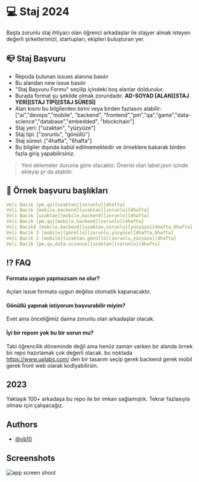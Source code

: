 # 💻 Staj 2024

Başta zorunlu staj ihtiyacı olan öğrenci arkadaşlar ile stajyer almak isteyen değerli şirketlerimizi, startupları, ekipleri buluşturan yer.

## 📪 Staj Başvuru

- Repoda bulunan issues alanına basılır
- Bu alandan new issue basılır
- "Staj Başvuru Formu" seçilip içindeki boş alanlar doldurulur.
- Burada format şu şekilde olmak zorundadır. **AD-SOYAD [ALAN][STAJ YERİ][STAJ TİPİ][STAJ SÜRESİ]**
- Alan kısmı bu bilgilerden birini veya birden fazlasını alabilir: ["ai","devops","mobile", "backend", "frontend","pm","qa","game","data-science","database","embedded", "blockchain"]
- Staj yeri: ["uzaktan", "yüzyüze"]
- Staj tipi: ["zorunlu", "gönüllü"]
- Staj süresi: ["4hafta", "6hafta"]
- Bu bilgiler dışında kabül edilmemektedir ve örneklere bakarak birden fazla giriş yapabilirsiniz.

> Yeni eklemeler duruma göre olacaktır. Önerisi olan label.json içinde ekleyip pr da atabilir.

## 📍 Örnek başvuru başlıkları

```yaml
Veli Bacik [pm,qa][uzaktan][zorunlu][4hafta]
Veli Bacik [mobile,backend][uzaktan][zorunlu][4hafta]
Veli Bacik [uzaktan][mobile,backend][zorunlu][4hafta]
Veli Bacik [pm,qa][mobile,backend][zorunlu][4hafta]
Veli Bacik4 [mobile,backend][uzaktan,zorunlu][yüzyüze][4hafta,6hafta]
Veli Bacik 3 [mobile][gönüllü][zorunlu,yüzyüze][4hafta,6hafta]
Veli Bacik 2 [mobile][uzaktan,gönüllü][zorunlu,yüzyüze][4hafta]
Veli Bacik [pm,qa,data-science][uzaktan][zorunlu][4hafta]
```

## ⁉️ FAQ

#### Formata uygun yapmazsam ne olur?

Açılan issue formata uygun değilse otomatik kapanacaktır.

#### Gönüllü yapmak istiyorum başvurabilir miyim?

Evet ama önceliğimiz daima zorunlu olan arkadaşlar olacak.

#### İyi bir repom yok bu bir sorun mu?

Tabi öğrencilik döneminde değil ama henüz zaman varken bir alanda örnek bir repo hazırlamak çok değerli olacak. bu noktada https://www.uplabs.com/ den bir tasarım seçip gerek backend gerek mobil gerek front web olarak kodlyabilirsin.

## 2023

Yaklaşık 100+ arkadaşa bu repo ile bir imkan sağlamıştık. Tekrar fazlasıyla olması için çalışacağız.

## Authors

- [@vb10](https://www.github.com/vb10)

## Screenshots

![app screen shoot](https://github.com/VB10/staj_2024/assets/17102578/ab2d7ff8-2f3b-4a20-92f0-fe822e62101d)
